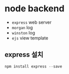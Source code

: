 # node backend
- `express` web server
- `morgan` log
- `winston` log
- `ejs` view template

## express 설치
```javascript
npm install express --save
```
